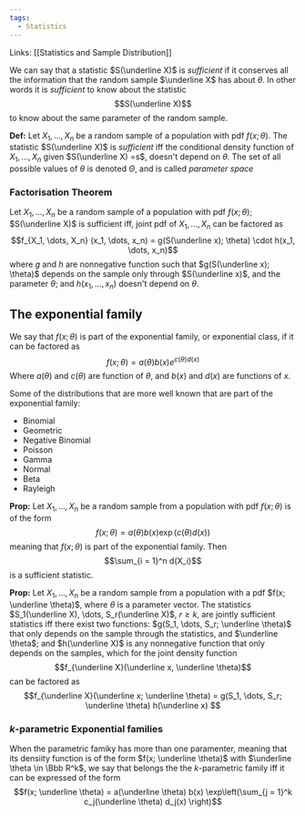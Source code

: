 ```yaml
---
tags:
  - Statistics
---
```

Links: [[Statistics and Sample Distribution]]

We can say that a statistic $S(\underline X)$ is *sufficient* if it conserves all the information that the random sample $\underline X$ has about $\theta$. In other words it is *sufficient* to know about the statistic $$S(\underline X)$$
to know about the same parameter of the random sample. 

**Def:** Let $X_1, \dots, X_n$ be a random sample of a population with pdf $f(x; \theta)$. The statistic $S(\underline X)$  is *sufficient* iff the conditional density function of $X_1, \dots, X_n$ given $S(\underline X) =s$, doesn't depend on $\theta$. The set of all possible values of $\theta$ is denoted $\Theta$, and is called *parameter space*

### Factorisation Theorem
Let $X_1, \dots, X_n$ be a random sample of a population with pdf $f(x;\theta)$; $S(\underline X)$ is sufficient iff, joint pdf of $X_1, \dots, X_n$ can be factored as $$f_{X_1, \dots, X_n} (x_1, \dots, x_n) = g(S(\underline x); \theta) \cdot h(x_1, \dots, x_n)$$
where $g$ and $h$ are nonnegative function such that $g(S(\underline x); \theta)$ depends on the sample only through $S(\underline x)$, and the parameter $\theta$; and $h(x_1, \dots, x_n)$ doesn't depend on $\theta$. 

## The exponential family

We say that $f(x; \theta)$ is part of the exponential family, or exponential class, if it can be factored as $$f(x; \theta) = a(\theta)b(x) e^{c(\theta )d(x)} $$Where $a(\theta)$ and $c(\theta)$ are function of $\theta$, and $b(x)$ and $d(x)$ are functions of $x$. 

Some of the distributions that are more well known that are part of the exponential family:
- Binomial
- Geometric
- Negative Binomial
- Poisson
- Gamma
- Normal
- Beta
- Rayleigh

**Prop:** Let $X_1, \dots, X_n$ be a random sample from a population with pdf $f(x; \theta)$ is of the form $$f(x; \theta) = a(\theta)b(x) \exp(c(\theta) d(x))$$meaning that $f(x; \theta)$ is part of the exponential family. Then $$\sum_{i = 1}^n d(X_i)$$ is a sufficient statistic. 

**Prop:** Let $X_1, \dots, X_n$ be a random sample from a population with a pdf $f(x; \underline \theta)$, where $\theta$ is a parameter vector. The statistics $S_1(\underline X), \dots, S_r(\underline X)$, $r \ge k$, are jointly sufficient statistics iff there exist two functions: $g(S_1, \dots, S_r; \underline \theta)$ that only depends on the sample through the statistics, and $\underline \theta$; and $h(\underline X)$ is any nonnegative function that only depends on the samples, which for the joint density function $$f_{\underline X}(\underline x, \underline \theta)$$can be factored as $$f_{\underline X}(\underline x; \underline \theta) = g(S_1, \dots, S_r; \underline \theta) h(\underline x) $$
### $k$-parametric Exponential families

When the parametric famiky has more than one paramenter, meaning that its densiity function is of the form $f(x; \underline \theta)$ with $\underline \theta \in \Bbb R^k$, we say that belongs the the $k$-parametric family iff it can be expressed of the form 
$$f(x; \underline \theta) = a(\underline \theta) b(x) \exp\left(\sum_{j = 1}^k c_j(\underline \theta) d_j(x) \right)$$